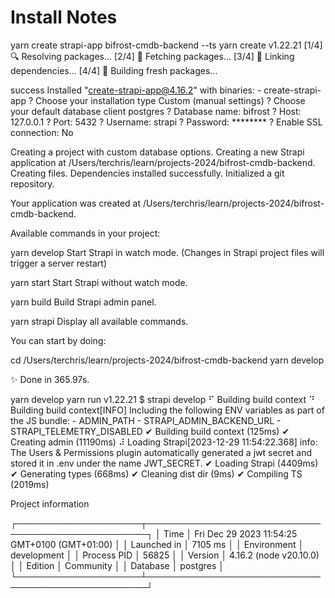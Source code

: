 
# Install Notes

yarn create strapi-app bifrost-cmdb-backend --ts
yarn create v1.22.21
[1/4] 🔍  Resolving packages...
[2/4] 🚚  Fetching packages...
[3/4] 🔗  Linking dependencies...
[4/4] 🔨  Building fresh packages...

success Installed "create-strapi-app@4.16.2" with binaries:
      - create-strapi-app
? Choose your installation type Custom (manual settings)
? Choose your default database client postgres
? Database name: bifrost
? Host: 127.0.0.1
? Port: 5432
? Username: strapi
? Password: ********
? Enable SSL connection: No

Creating a project with custom database options.
Creating a new Strapi application at /Users/terchris/learn/projects-2024/bifrost-cmdb-backend.
Creating files.
Dependencies installed successfully.
Initialized a git repository.


Your application was created at /Users/terchris/learn/projects-2024/bifrost-cmdb-backend.

Available commands in your project:

  yarn develop
  Start Strapi in watch mode. (Changes in Strapi project files will trigger a server restart)

  yarn start
  Start Strapi without watch mode.

  yarn build
  Build Strapi admin panel.

  yarn strapi
  Display all available commands.

You can start by doing:

  cd /Users/terchris/learn/projects-2024/bifrost-cmdb-backend
  yarn develop

✨  Done in 365.97s.

yarn develop
yarn run v1.22.21
$ strapi develop
⠋ Building build context
⠙ Building build context[INFO] Including the following ENV variables as part of the JS bundle:
    - ADMIN_PATH
    - STRAPI_ADMIN_BACKEND_URL
    - STRAPI_TELEMETRY_DISABLED
✔ Building build context (125ms)
✔ Creating admin (11190ms)
⠼ Loading Strapi[2023-12-29 11:54:22.368] info: The Users & Permissions plugin automatically generated a jwt secret and stored it in .env under the name JWT_SECRET.
✔ Loading Strapi (4409ms)
✔ Generating types (668ms)
✔ Cleaning dist dir (9ms)
✔ Compiling TS (2019ms)

 Project information

┌────────────────────┬──────────────────────────────────────────────────┐
│ Time               │ Fri Dec 29 2023 11:54:25 GMT+0100 (GMT+01:00)    │
│ Launched in        │ 7105 ms                                          │
│ Environment        │ development                                      │
│ Process PID        │ 56825                                            │
│ Version            │ 4.16.2 (node v20.10.0)                           │
│ Edition            │ Community                                        │
│ Database           │ postgres                                         │
└────────────────────┴──────────────────────────────────────────────────┘
